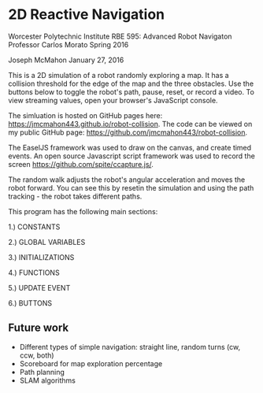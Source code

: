 # 2D Reactive Navigation
Worcester Polytechnic Institute
RBE 595: Advanced Robot Navigaton
Professor Carlos Morato
Spring 2016

Joseph McMahon
January 27, 2016

This is a 2D simulation of a robot randomly exploring a map. It has a collision threshold for the edge of the map and the three obstacles. Use the buttons below to toggle the robot's path, pause, reset, or record a video. To view streaming values, open your browser's JavaScript console.

The simluation is hosted on GitHub pages here: https://jmcmahon443.github.io/robot-collision.
The code can be viewed on my public GitHub page: https://github.com/jmcmahon443/robot-collision.

The EaselJS framework was used to draw on the canvas, and create timed events. An open source Javascript script framework was used
to record the screen https://github.com/spite/ccapture.js/.

The random walk adjusts the robot's angular acceleration and moves the robot forward. You can see this by resetin the simulation and using the path tracking - the robot takes different paths.

This program has the following main sections:

1.) CONSTANTS

2.) GLOBAL VARIABLES

3.) INITIALIZATIONS

4.) FUNCTIONS

5.) UPDATE EVENT

6.) BUTTONS

## Future work
 * Different types of simple navigation: straight line, random turns (cw, ccw, both)
 * Scoreboard for map exploration percentage
 * Path planning
 * SLAM algorithms
 
